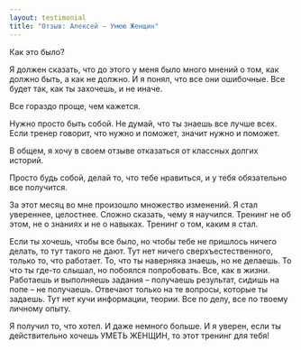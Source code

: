 ```yaml
---
layout: testimonial
title: "Отзыв: Алексей — Умею Женщин"
---
```


Как это было? 

Я должен сказать, что до этого у меня было много мнений о том, как должно быть, а как не должно. И я понял, что все они ошибочные. Все будет так, как ты захочешь, и не иначе. 

Все гораздо проще, чем кажется. 

Нужно просто быть собой. Не думай, что ты знаешь все лучше всех. Если тренер говорит, что нужно и поможет, значит нужно и поможет. 

В общем, я хочу в своем отзыве отказаться от классных долгих историй. 

Просто будь собой, делай то, что тебе нравиться, и у тебя обязательно все получится. 

За этот месяц во мне произошло множество изменений. Я стал увереннее, целостнее. Сложно сказать, чему я научился. Тренинг не об этом, не о знаниях и не о навыках. Тренинг о том, каким я стал. 

Если ты хочешь, чтобы все было, но чтобы тебе не пришлось ничего делать, то тут такого не дают. Тут нет ничего сверхъестественного, только то, что работает. То, что ты наверняка знаешь, но не делаешь. То что ты где-то слышал, но побоялся попробовать. Все, как в жизни. Работаешь и выполняешь задания – получаешь результат, сидишь на попе – не получаешь. Отвечают только на те вопросы, которые ты задаешь. Тут нет кучи информации, теории. Все по делу, все по твоему личному опыту. 

Я получил то, что хотел. И даже немного больше. И я уверен, если ты действительно хочешь УМЕТЬ ЖЕНЩИН, то этот тренинг для тебя!